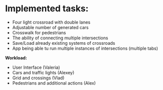# Implemented tasks:
- Four light crossroad with double lanes
- Adjustable number of generated cars
- Crosswalk for pedestrians
- The ability of connecting multiple intersections
- Save/Load already existing systems of crossroads
- App being able tu run multiple instances of intersections (multiple tabs)

**Workload:**
- User Interface (Valeria)
- Cars and traffic lights (Alexey)
- Grid and crossings (Vlad)
- Pedestrians and additional actions (Alex)
